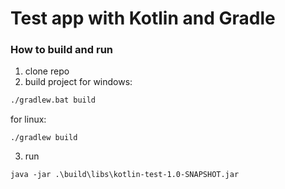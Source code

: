 # Test app with Kotlin and Gradle
### How to build and run
1) clone repo
2) build project
for windows:
```cmd
./gradlew.bat build
```
for linux:
```shell
./gradlew build
```
3) run
```shell
java -jar .\build\libs\kotlin-test-1.0-SNAPSHOT.jar
```
